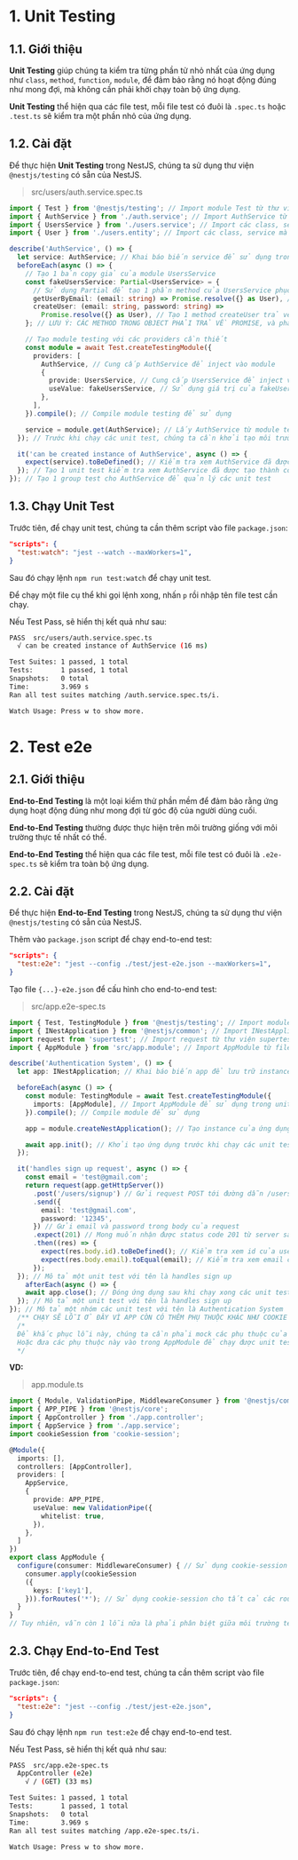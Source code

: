 # 1. Unit Testing
## 1.1. Giới thiệu
**Unit Testing** giúp chúng ta kiểm tra từng phần tử nhỏ nhất của ứng dụng như `class`, `method`, `function`, `module`, để đảm bảo rằng nó hoạt động đúng như mong đợi, mà không cần phải khởi chạy toàn bộ ứng dụng.

**Unit Testing** thể hiện qua các file test, mỗi file test có đuôi là `.spec.ts` hoặc `.test.ts` sẽ kiểm tra một phần nhỏ của ứng dụng.

## 1.2. Cài đặt
Để thực hiện **Unit Testing** trong NestJS, chúng ta sử dụng thư viện `@nestjs/testing` có sẵn của NestJS.
>src/users/auth.service.spec.ts
```typescript
import { Test } from '@nestjs/testing'; // Import module Test từ thư viện testing của NestJS để tạo unit test
import { AuthService } from './auth.service'; // Import AuthService từ file auth.service.ts để sử dụng trong unit test
import { UsersService } from './users.service'; // Import các class, service mà AuthService cần sử dụng
import { User } from './users.entity'; // Import các class, service mà AuthService cần sử dụng

describe('AuthService', () => {
  let service: AuthService; // Khai báo biến service để sử dụng trong các unit test
  beforeEach(async () => {
    // Tạo 1 bản copy giả của module UsersService
    const fakeUsersService: Partial<UsersService> = {
      // Sử dụng Partial để tạo 1 phần method của UsersService phục vụ cho AuthService
      getUserByEmail: (email: string) => Promise.resolve({} as User), // Tạo 1 method getUserByEmail trả về một user giả
      createUser: (email: string, password: string) =>
        Promise.resolve({} as User), // Tạo 1 method createUser trả về một user giả
    }; // LƯU Ý: CÁC METHOD TRONG OBJECT PHẢI TRẢ VỀ PROMISE, và phải khai báo đúng các METHOD được AUTHSERVICE SỬ DỤNG trong USERSERVICE

    // Tạo module testing với các providers cần thiết
    const module = await Test.createTestingModule({
      providers: [
        AuthService, // Cung cấp AuthService để inject vào module
        {
          provide: UsersService, // Cung cấp UsersService để inject vào AuthService
          useValue: fakeUsersService, // Sử dụng giá trị của fakeUsersService để thay thế UsersService thật
        },
      ],
    }).compile(); // Compile module testing để sử dụng

    service = module.get(AuthService); // Lấy AuthService từ module testing để sử dụng trong unit test gán lai cho biến service
  }); // Trước khi chạy các unit test, chúng ta cần khởi tạo môi trường test

  it('can be created instance of AuthService', async () => {
    expect(service).toBeDefined(); // Kiểm tra xem AuthService đã được tạo thành công chưa
  }); // Tạo 1 unit test kiểm tra xem AuthService đã được tạo thành công chưa
}); // Tạo 1 group test cho AuthService để quản lý các unit test

```

## 1.3. Chạy Unit Test
Trước tiên, để chạy unit test, chúng ta cần thêm script vào file `package.json`:
```json
"scripts": {
  "test:watch": "jest --watch --maxWorkers=1",
}
```
Sau đó chạy lệnh `npm run test:watch` để chạy unit test.

Để chạy một file cụ thể khi gọi lệnh xong, nhấn `p` rồi nhập tên file test cần chạy.

Nếu Test Pass, sẽ hiển thị kết quả như sau:
```bash
PASS  src/users/auth.service.spec.ts
  √ can be created instance of AuthService (16 ms)

Test Suites: 1 passed, 1 total
Tests:       1 passed, 1 total
Snapshots:   0 total
Time:        3.969 s
Ran all test suites matching /auth.service.spec.ts/i.

Watch Usage: Press w to show more.
```

# 2. Test e2e
## 2.1. Giới thiệu
**End-to-End Testing** là một loại kiểm thử phần mềm để đảm bảo rằng ứng dụng hoạt động đúng như mong đợi từ góc độ của người dùng cuối.

**End-to-End Testing** thường được thực hiện trên môi trường giống với môi trường thực tế nhất có thể.

**End-to-End Testing** thể hiện qua các file test, mỗi file test có đuôi là `.e2e-spec.ts` sẽ kiểm tra toàn bộ ứng dụng.

## 2.2. Cài đặt
Để thực hiện **End-to-End Testing** trong NestJS, chúng ta sử dụng thư viện `@nestjs/testing` có sẵn của NestJS.

Thêm vào `package.json` script để chạy end-to-end test:
```json
"scripts": {
  "test:e2e": "jest --config ./test/jest-e2e.json --maxWorkers=1",
}
```
Tạo file `{...}-e2e.json` để cấu hình cho end-to-end test:
>src/app.e2e-spec.ts
```typescript
import { Test, TestingModule } from '@nestjs/testing'; // Import module Test và TestingModule từ thư viện testing của NestJS để tạo unit test
import { INestApplication } from '@nestjs/common'; // Import INestApplication từ @nestjs/common để tạo instance của ứng dụng
import request from 'supertest'; // Import request từ thư viện supertest để test API
import { AppModule } from 'src/app.module'; // Import AppModule từ file app.module.ts để sử dụng trong unit test cho e2e test

describe('Authentication System', () => {
  let app: INestApplication; // Khai báo biến app để lưu trữ instance của ứng dụng

  beforeEach(async () => {
    const module: TestingModule = await Test.createTestingModule({
      imports: [AppModule], // Import AppModule để sử dụng trong unit test
    }).compile(); // Compile module để sử dụng

    app = module.createNestApplication(); // Tạo instance của ứng dụng từ module

    await app.init(); // Khởi tạo ứng dụng trước khi chạy các unit test
  });

  it('handles sign up request', async () => {
    const email = 'test@gmail.com';
    return request(app.getHttpServer())
      .post('/users/signup') // Gửi request POST tới đường dẫn /users/signup
      .send({
        email: 'test@gmail.com',
        password: '12345',
      }) // Gửi email và password trong body của request
      .expect(201) // Mong muốn nhận được status code 201 từ server sau khi gửi request
      .then((res) => {
        expect(res.body.id).toBeDefined(); // Kiểm tra xem id của user đã được tạo chưa
        expect(res.body.email).toEqual(email); // Kiểm tra xem email của user đã được tạo chưa
      });
  }); // Mô tả một unit test với tên là handles sign up
    afterEach(async () => {
    await app.close(); // Đóng ứng dụng sau khi chạy xong các unit test
  }); // Mô tả một unit test với tên là handles sign up
}); // Mô tả một nhóm các unit test với tên là Authentication System
  /** CHẠY SẼ LỖI Ở ĐÂY VÌ APP CÒN CÓ THÊM PHỤ THUỘC KHÁC NHƯ COOKIE SESSION, VALIDATION PIPE MÀ CHƯA ĐƯỢC KHỞI TẠO */
  /*
  Để khắc phục lỗi này, chúng ta cần phải mock các phụ thuộc của AppModule như CookieSession, ValidationPipe, ... để chạy được unit test
  Hoặc đưa các phụ thuộc này vào trong AppModule để chạy được unit test, thay vì config trong main.ts
  */
```
**VD:**
>app.module.ts
```typescript
import { Module, ValidationPipe, MiddlewareConsumer } from '@nestjs/common';
import { APP_PIPE } from '@nestjs/core';
import { AppController } from './app.controller';
import { AppService } from './app.service';
import cookieSession from 'cookie-session';

@Module({
  imports: [],
  controllers: [AppController],
  providers: [
    AppService,
    {
      provide: APP_PIPE,
      useValue: new ValidationPipe({
        whitelist: true,
      }),
    },
  ]
})
export class AppModule {
  configure(consumer: MiddlewareConsumer) { // Sử dụng cookie-session cho tất cả các route
    consumer.apply(cookieSession
    ({
      keys: ['key1'], 
    })).forRoutes('*'); // Sử dụng cookie-session cho tất cả các route
  }
}
// Tuy nhiên, vẫn còn 1 lỗi nữa là phải phân biệt giữa môi trường test và môi trường phát triển để database không bị xung đột

```

## 2.3. Chạy End-to-End Test
Trước tiên, để chạy end-to-end test, chúng ta cần thêm script vào file `package.json`:
```json
"scripts": {
  "test:e2e": "jest --config ./test/jest-e2e.json",
}
```
Sau đó chạy lệnh `npm run test:e2e` để chạy end-to-end test.

Nếu Test Pass, sẽ hiển thị kết quả như sau:
```bash
PASS  src/app.e2e-spec.ts
  AppController (e2e)
    √ / (GET) (33 ms)

Test Suites: 1 passed, 1 total
Tests:       1 passed, 1 total
Snapshots:   0 total
Time:        3.969 s
Ran all test suites matching /app.e2e-spec.ts/i.

Watch Usage: Press w to show more.
```